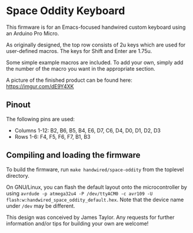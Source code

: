 Space Oddity Keyboard
=====================

This firmware is for an Emacs-focused handwired custom keyboard using an Arduino Pro Micro.

As originally designed, the top row consists of 2u keys which are used for user-defined macros. The keys for Shift and Enter are 1.75u.

Some simple example macros are included. To add your own, simply add the number of the macro you want in the appropriate section.

A picture of the finished product can be found here: https://imgur.com/dE9Y4XK

## Pinout

The following pins are used:
- Columns 1-12: B2, B6, B5, B4, E6, D7, C6, D4, D0, D1, D2, D3
- Rows 1-6: F4, F5, F6, F7, B1, B3

## Compiling and loading the firmware

To build the firmware, run `make handwired/space-oddity` from the toplevel directory.

On GNU/Linux, you can flash the default layout onto the microcontroller by using `avrdude -p atmega32u4 -P /dev/ttyACM0 -c avr109 -U flash:w:handwired_space_oddity_default.hex`. Note that the device name under `/dev` may be different. 


This design was conceived by James Taylor. Any requests for further information and/or tips for building your own are welcome!